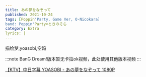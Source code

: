 ```yaml
---
title: あの夢をなぞって
published: 2021-10-24
tags: [Poppin'Party, Game Ver, O-Nicokara]
band: Poppin'Party×ときのそら
category: Extra
lyrics: |
---
```

描绘梦,yoasobi,空妈

:::note
BanG Dream!版本暂无卡拉ok视频，此处使用其他版本视频
:::
<summary>
    <a href="https://www.bilibili.com/video/BV12t4y197gk/">
        【KTV】中日字幕 YOASOBI - あの夢をなぞって 1080P
    </a>
</summary>

